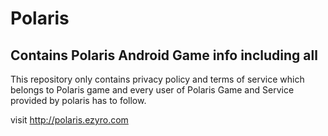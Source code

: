 # Polaris
## Contains Polaris Android Game info including all

This repository only contains privacy policy and terms of service which belongs to Polaris game and every user of Polaris Game and Service provided by polaris has to follow.

visit http://polaris.ezyro.com




